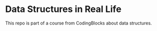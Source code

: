 # Data Structures in Real Life

This repo is part of a course from CodingBlocks about data structures.

